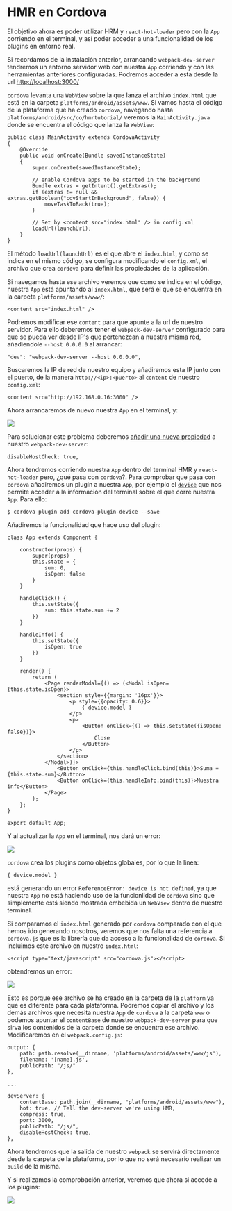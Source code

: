 # HMR en Cordova

El objetivo ahora es poder utilizar HRM y `react-hot-loader` pero con la `App` corriendo en el terminal, y así poder acceder
a una funcionalidad de los plugins en entorno real. 

Si recordamos de la instalación anterior, arrancando `webpack-dev-server` tendremos un entorno servidor web con nuestra 
`App` corriendo y con las herramientas anteriores configuradas. Podremos acceder a esta desde la url [http://localhost:3000/](http://localhost:3000/)

`cordova` levanta una `WebView` sobre la que lanza el archivo `index.html` que está en la carpeta `platforms/android/assets/www`. 
Si vamos hasta el código de la plataforma que ha creado `cordova`, navegando hasta `platforms/android/src/co/hmrtutorial/` 
veremos la `MainActivity.java` donde se encuentra el código que lanza la `WebView`:

    public class MainActivity extends CordovaActivity
    {
        @Override
        public void onCreate(Bundle savedInstanceState)
        {
            super.onCreate(savedInstanceState);
    
            // enable Cordova apps to be started in the background
            Bundle extras = getIntent().getExtras();
            if (extras != null && extras.getBoolean("cdvStartInBackground", false)) {
                moveTaskToBack(true);
            }
    
            // Set by <content src="index.html" /> in config.xml
            loadUrl(launchUrl);
        }
    }
    
El método `loadUrl(launchUrl)` es el que abre el `index.html`, y como se indica en el mismo código, se configura modificando
el `config.xml`, el archivo que crea `cordova` para definir las propiedades de la aplicación.
 
Si navegamos hasta ese archivo veremos que como se indica en el código, nuestra `App` está apuntando al `index.html`, que será
el que se encuentra en la carpeta `platforms/assets/www/`:
 
    <content src="index.html" />
        
Podremos modificar ese `content` para que apunte a la url de nuestro servidor. Para ello deberemos tener el `webpack-dev-server`
configurado para que se pueda ver desde IP's que pertenezcan a nuestra misma red, añadiendole `--host 0.0.0.0` al arrancar:
        
    "dev": "webpack-dev-server --host 0.0.0.0",
    
Buscaremos la IP de red de nuestro equipo y añadiremos esta IP junto con el puerto, de la manera `http://<ip>:<puerto>` al `content` de nuestro `config.xml`:
    
    <content src="http://192.168.0.16:3000" />
    
Ahora arrancaremos de nuevo nuestra `App` en el terminal, y:

![](_images/invalid_host_header.png)

Para solucionar este problema deberemos [añadir una nueva propiedad](https://github.com/webpack/webpack-dev-server/issues/882) 
a nuestro `webpack-dev-server`:

    disableHostCheck: true,

Ahora tendremos corriendo nuestra `App` dentro del terminal HMR y `react-hot-loader` pero, ¿qué pasa con `cordova`?.
Para comprobar que pasa con `cordova` añadiremos un plugin a nuestra `App`, por ejemplo el  [`device`](https://cordova.apache.org/docs/en/latest/reference/cordova-plugin-device/) 
que nos permite acceder a la información del terminal sobre el que corre nuestra `App`. Para ello:

    $ cordova plugin add cordova-plugin-device --save
    
Añadiremos la funcionalidad que hace uso del plugin:
    
    class App extends Component {
    
        constructor(props) {
            super(props)
            this.state = {
                sum: 0,
                isOpen: false
            }
        }
    
        handleClick() {
            this.setState({
                sum: this.state.sum += 2
            })
        }
    
        handleInfo() {
            this.setState({
                isOpen: true
            })
        }
    
        render() {
            return (
                <Page renderModal={() => (<Modal isOpen={this.state.isOpen}>
                    <section style={{margin: '16px'}}>
                        <p style={{opacity: 0.6}}>
                            { device.model }
                        </p>
                        <p>
                            <Button onClick={() => this.setState({isOpen: false})}>
                                Close
                            </Button>
                        </p>
                    </section>
                </Modal>)}>
                    <Button onClick={this.handleClick.bind(this)}>Suma = {this.state.sum}</Button>
                    <Button onClick={this.handleInfo.bind(this)}>Muestra info</Button>
                </Page>
            );
        };
    }
    
    export default App;
    
Y al actualizar la `App` en el terminal, nos dará un error:
    
![](_images/device_error.png)
   
`cordova` crea los plugins como objetos globales, por lo que la linea:
    
    { device.model }
    
está generando un error `ReferenceError: device is not defined`, ya que nuestra `App` no está haciendo uso de la funcionlidad 
de `cordova` sino que simplemente estś siendo mostrada embebida un `WebView` dentro de nuestro terminal.

Si comparamos el `index.html` generado por `cordova` comparado con el que hemos ido generando nosotros, veremos que nos
falta una referencia a `cordova.js` que es la librería que da acceso a la funcionalidad de `cordova`. Si incluimos este archivo 
en nuestro `index.html`:

    <script type="text/javascript" src="cordova.js"></script>
    
obtendremos un error:
    
![](_images/cordova_error.png)
    
Esto es porque ese archivo se ha creado en la carpeta de la `platform` ya que es diferente para cada plataforma. Podremos 
copiar el archivo y los demás archivos que necesita nuestra `App` de `cordova` a la carpeta `www` o podemos apuntar el `contentBase`
de nuestro `webpack-dev-server` para que sirva los contenidos de la carpeta donde se encuentra ese archivo. Modificaremos 
en el `webpack.config.js`:

    output: {
        path: path.resolve(__dirname, 'platforms/android/assets/www/js'),
        filename: '[name].js',
        publicPath: "/js/"
    },
        
    ...
            
    devServer: {
        contentBase: path.join(__dirname, "platforms/android/assets/www"),
        hot: true, // Tell the dev-server we're using HMR,
        compress: true,
        port: 3000,
        publicPath: "/js/",
        disableHostCheck: true,
    },
                
Ahora tendremos que la salida de nuestro `webpack` se servirá directamente desde la carpeta de la plataforma, por lo que no será
necesario realizar un `build` de la misma.

Y si realizamos la comprobación anterior, veremos que ahora si accede a los plugins:

![](_images/device_z2.png)